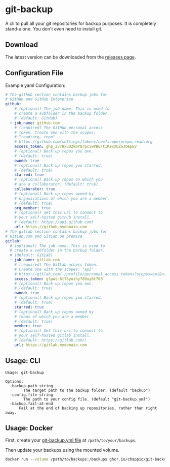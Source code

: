# git-backup

A cli to pull all your git repositories for backup purposes. It is completely stand-alone. You don't even need to install git.

## Download

The latest version can be downloaded from the [releases page](https://github.com/ChappIO/git-backup/releases).

## Configuration File

Example yaml Configuration:
```yaml
# The github section contains backup jobs for
# GitHub and GitHub Enterprise
github:
    # (optional) The job name. This is used to
    # create a subfolder in the backup folder. 
    # (default: GitHub)
  - job_name: github.com
    # (required) The GitHub personal access
    # token. Create one with the scopes:
    # "read:org, repo"
    # https://github.com/settings/tokens/new?scopes=repo,read:org
    access_token: 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
    # (optional) Back up repos you own.
    # (default: true)
    owned: true
    # (optional) Back up repos you starred.
    # (default: true)
    starred: true
    # (optional) Back up repos on which you 
    # are a collaborator. (default: true)
    collaborator: true
    # (optional) Back up repos owned by 
    # organisations of which you are a member.
    # (default: true)
    org_member: true
    # (optional) Set this url to connect to
    # your self-hosted github install.
    # (default: https://api.github.com)
    url: https://github.mydomain.com
# The gitlab section contains backup jobs for
# GitLab.com and GitLab on premise
gitlab:
  # (optional) The job name. This is used to
  # create a subfolder in the backup folder. 
  # (default: GitLab)
  - job_name: gitlab.com
    # (required) The GitLab access token.
    # Create one with the scopes: "api"
    # https://gitlab.com/-/profile/personal_access_tokens?scopes=api&name=git-backup
    access_token: glpat-6t78yuihy789uy8t768
    # (optional) Back up repos you own.
    # (default: true)
    owned: true
    # (optional) Back up repos you starred.
    # (default: true)
    starred: true
    # (optional) Back up repos owned by 
    # teams of which you are a member.
    # (default: true)
    member: true
    # (optional) Set this url to connect to
    # your self-hosted gitlab install.
    # (default: https://gitlab.com/)
    url: https://gitlab.mydomain.com
```

## Usage: CLI

```asciidoc
Usage: git-backup

Options:
  -backup.path string
        The target path to the backup folder. (default "backup")
  -config.file string
        The path to your config file. (default "git-backup.yml")
  -backup.fail-at-end
      Fail at the end of backing up repositories, rather than right away.
```

## Usage: Docker

First, create your [git-backup.yml file](#configuration-file) at `/path/to/your/backups`.

Then update your backups using the mounted volume.

```bash
docker run --volume /path/to/backups:/backups ghcr.io/chappio/git-backup:latest
```
